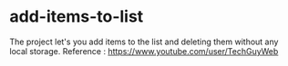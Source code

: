 # add-items-to-list
The project let's you add items to the list and deleting them without any local storage.
Reference : https://www.youtube.com/user/TechGuyWeb
